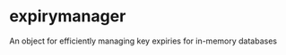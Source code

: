 expirymanager
=============

An object for efficiently managing key expiries for in-memory databases
